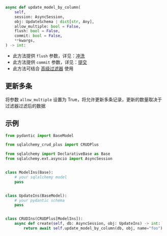 ```py
async def update_model_by_column(
    self,
    session: AsyncSession,
    obj: UpdateSchema | dict[str, Any],
    allow_multiple: bool = False,
    flush: bool = False,
    commit: bool = False,
    **kwargs,
) -> int:
```

- 此方法提供 `flush` 参数，详见：[冲洗](../advanced/flush.md)
- 此方法提供 `commit` 参数，详见：[提交](../advanced/commit.md)
- 此方法可结合 [高级过滤器](../advanced/filter.md) 使用

## 更新多条

将参数 `allow_multiple` 设置为 True，将允许更新多条记录，更新的数量取决于过滤器过滤后的数据

## 示例

```py title="update_model_by_columnn" hl_lines="21"
from pydantic import BaseModel

from sqlalchemy_crud_plus import CRUDPlus

from sqlalchemy import DeclarativeBase as Base
from sqlalchemy.ext.asyncio import AsyncSession


class ModelIns(Base):
    # your sqlalchemy model
    pass


class UpdateIns(BaseModel):
    # your pydantic schema
    pass


class CRUDIns(CRUDPlus[ModelIns]):
    async def create(self, db: AsyncSession, obj: UpdateIns) -> int:
        return await self.update_model_by_column(db, obj, name="foo")
```
